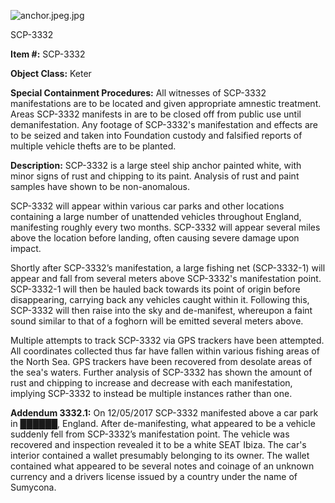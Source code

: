 ![anchor.jpeg.jpg](http://scp-wiki.wdfiles.com/local--files/scp-3332/anchor.jpeg.jpg)

SCP-3332

**Item #:** SCP-3332

**Object Class:** Keter

**Special Containment Procedures:** All witnesses of SCP-3332 manifestations are to be located and given appropriate amnestic treatment. Areas SCP-3332 manifests in are to be closed off from public use until demanifestation. Any footage of SCP-3332's manifestation and effects are to be seized and taken into Foundation custody and falsified reports of multiple vehicle thefts are to be planted.

**Description:** SCP-3332 is a large steel ship anchor painted white, with minor signs of rust and chipping to its paint. Analysis of rust and paint samples have shown to be non-anomalous.

SCP-3332 will appear within various car parks and other locations containing a large number of unattended vehicles throughout England, manifesting roughly every two months. SCP-3332 will appear several miles above the location before landing, often causing severe damage upon impact.

Shortly after SCP-3332’s manifestation, a large fishing net (SCP-3332-1) will appear and fall from several meters above SCP-3332's manifestation point. SCP-3332-1 will then be hauled back towards its point of origin before disappearing, carrying back any vehicles caught within it. Following this, SCP-3332 will then raise into the sky and de-manifest, whereupon a faint sound similar to that of a foghorn will be emitted several meters above.

Multiple attempts to track SCP-3332 via GPS trackers have been attempted. All coordinates collected thus far have fallen within various fishing areas of the North Sea. GPS trackers have been recovered from desolate areas of the sea's waters. Further analysis of SCP-3332 has shown the amount of rust and chipping to increase and decrease with each manifestation, implying SCP-3332 to instead be multiple instances rather than one.

**Addendum 3332.1:** On 12/05/2017 SCP-3332 manifested above a car park in ██████, England. After de-manifesting, what appeared to be a vehicle suddenly fell from SCP-3332’s manifestation point. The vehicle was recovered and inspection revealed it to be a white SEAT Ibiza. The car's interior contained a wallet presumably belonging to its owner. The wallet contained what appeared to be several notes and coinage of an unknown currency and a drivers license issued by a country under the name of Sumycona.